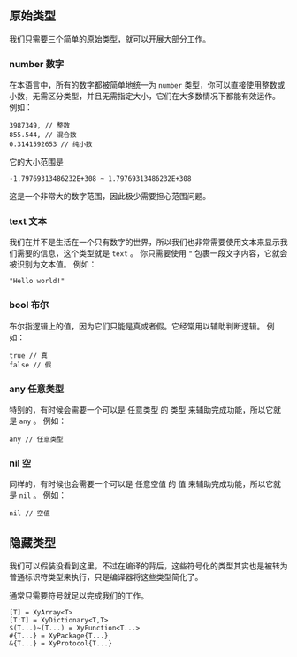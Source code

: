 ## 原始类型
我们只需要三个简单的原始类型，就可以开展大部分工作。

### number 数字  
在本语言中，所有的数字都被简单地统一为 `number` 类型，你可以直接使用整数或小数，无需区分类型，并且无需指定大小，它们在大多数情况下都能有效运作。
例如：

    3987349, // 整数
    855.544, // 混合数
    0.3141592653 // 纯小数

它的大小范围是 

    -1.79769313486232E+308 ~ 1.79769313486232E+308

这是一个非常大的数字范围，因此极少需要担心范围问题。
### text 文本  
我们在并不是生活在一个只有数字的世界，所以我们也非常需要使用文本来显示我们需要的信息，这个类型就是 `text` 。
你只需要使用 `"` 包裹一段文字内容，它就会被识别为文本值。
例如：

    "Hello world!"
### bool 布尔  
布尔指逻辑上的值，因为它们只能是真或者假。它经常用以辅助判断逻辑。
例如：

    true // 真  
    false // 假  

### any 任意类型  
特别的，有时候会需要一个可以是 任意类型 的 类型 来辅助完成功能，所以它就是 `any` 。
例如：

    any // 任意类型
### nil 空 
同样的，有时候也会需要一个可以是 任意空值 的 值 来辅助完成功能，所以它就是 `nil` 。
例如：

    nil // 空值

## 隐藏类型
我们可以假装没看到这里，不过在编译的背后，这些符号化的类型其实也是被转为普通标识符类型来执行，只是编译器将这些类型简化了。

通常只需要符号就足以完成我们的工作。

    [T] = XyArray<T>
    [T:T] = XyDictionary<T,T>
    $(T...)~(T...) = XyFunction<T...>
    #{T...} = XyPackage{T...}
    &{T...} = XyProtocol{T...}
